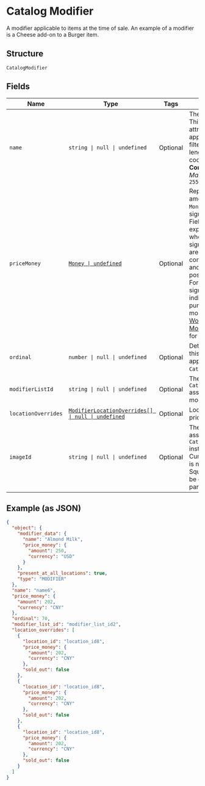
# Catalog Modifier

A modifier applicable to items at the time of sale. An example of a modifier is a Cheese add-on to a Burger item.

## Structure

`CatalogModifier`

## Fields

| Name | Type | Tags | Description |
|  --- | --- | --- | --- |
| `name` | `string \| null \| undefined` | Optional | The modifier name.  This is a searchable attribute for use in applicable query filters, and its value length is of Unicode code points.<br/>**Constraints**: *Maximum Length*: `255` |
| `priceMoney` | [`Money \| undefined`](../models/money.md) | Optional | Represents an amount of money. `Money` fields can be signed or unsigned.<br/>Fields that do not explicitly define whether they are signed or unsigned are<br/>considered unsigned and can only hold positive amounts. For signed fields, the<br/>sign of the value indicates the purpose of the money transfer. See<br/>[Working with Monetary Amounts](https://developer.squareup.com/docs/build-basics/working-with-monetary-amounts)<br/>for more information. |
| `ordinal` | `number \| null \| undefined` | Optional | Determines where this `CatalogModifier` appears in the `CatalogModifierList`. |
| `modifierListId` | `string \| null \| undefined` | Optional | The ID of the `CatalogModifierList` associated with this modifier. |
| `locationOverrides` | [`ModifierLocationOverrides[] \| null \| undefined`](../models/modifier-location-overrides.md) | Optional | Location-specific price overrides. |
| `imageId` | `string \| null \| undefined` | Optional | The ID of the image associated with this `CatalogModifier` instance.<br/>Currently this image is not displayed by Square, but is free to be displayed in 3rd party applications. |

## Example (as JSON)

```json
{
  "object": {
    "modifier_data": {
      "name": "Almond Milk",
      "price_money": {
        "amount": 250,
        "currency": "USD"
      }
    },
    "present_at_all_locations": true,
    "type": "MODIFIER"
  },
  "name": "name6",
  "price_money": {
    "amount": 202,
    "currency": "CNY"
  },
  "ordinal": 70,
  "modifier_list_id": "modifier_list_id2",
  "location_overrides": [
    {
      "location_id": "location_id8",
      "price_money": {
        "amount": 202,
        "currency": "CNY"
      },
      "sold_out": false
    },
    {
      "location_id": "location_id8",
      "price_money": {
        "amount": 202,
        "currency": "CNY"
      },
      "sold_out": false
    },
    {
      "location_id": "location_id8",
      "price_money": {
        "amount": 202,
        "currency": "CNY"
      },
      "sold_out": false
    }
  ]
}
```


